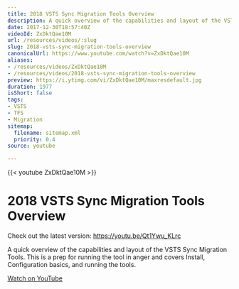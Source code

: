 ```yaml
---
title: 2018 VSTS Sync Migration Tools Overview
description: A quick overview of the capabilities and layout of the VSTS Sync Migration Tools.  This is a prep for running the tool in anger and covers Install, Configuration basics, and running the tools.
date: 2017-12-30T18:57:40Z
videoId: ZxDktQae10M
url: /resources/videos/:slug
slug: 2018-vsts-sync-migration-tools-overview
canonicalUrl: https://www.youtube.com/watch?v=ZxDktQae10M
aliases:
- /resources/videos/ZxDktQae10M
- /resources/videos/2018-vsts-sync-migration-tools-overview
preview: https://i.ytimg.com/vi/ZxDktQae10M/maxresdefault.jpg
duration: 1977
isShort: false
tags:
- VSTS
- TFS
- Migration
sitemap:
  filename: sitemap.xml
  priority: 0.4
source: youtube

---
```


{{< youtube ZxDktQae10M >}}

# 2018 VSTS Sync Migration Tools Overview

Check out the latest version: https://youtu.be/Qt1Ywu_KLrc

A quick overview of the capabilities and layout of the VSTS Sync Migration Tools. This is a prep for running the tool in anger and covers Install, Configuration basics, and running the tools.

[Watch on YouTube](https://www.youtube.com/watch?v=ZxDktQae10M)
